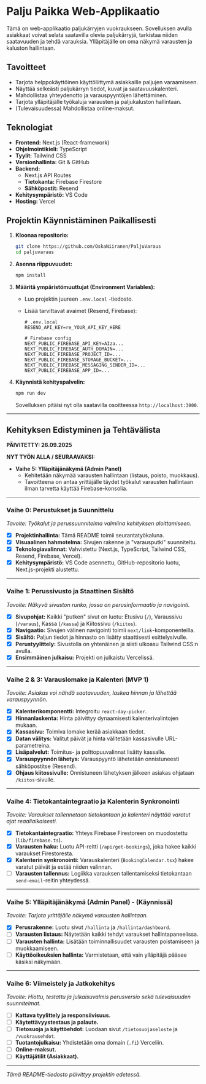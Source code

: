 # Palju Paikka Web-Applikaatio

Tämä on web-applikaatio paljukärryjen vuokraukseen. Sovelluksen avulla asiakkaat voivat selata saatavilla olevia paljukärryjä, tarkistaa niiden saatavuuden ja tehdä varauksia. Ylläpitäjälle on oma näkymä varausten ja kaluston hallintaan.

## Tavoitteet

- Tarjota helppokäyttöinen käyttöliittymä asiakkaille paljujen varaamiseen.
- Näyttää selkeästi paljukärryn tiedot, kuvat ja saatavuuskalenteri.
- Mahdollistaa yhteydenotto ja varauspyyntöjen lähettäminen.
- Tarjota ylläpitäjälle työkaluja varausten ja paljukaluston hallintaan.
- (Tulevaisuudessa) Mahdollistaa online-maksut.

## Teknologiat

- **Frontend:** Next.js (React-framework)
- **Ohjelmointikieli:** TypeScript
- **Tyylit:** Tailwind CSS
- **Versionhallinta:** Git & GitHub
- **Backend:**
  - Next.js API Routes
  - **Tietokanta:** Firebase Firestore
  - **Sähköpostit:** Resend
- **Kehitysympäristö:** VS Code
- **Hosting:** Vercel

## Projektin Käynnistäminen Paikallisesti

1.  **Kloonaa repositorio:**

    ```bash
    git clone https://github.com/OskaNiiranen/PaljuVaraus
    cd paljuvaraus
    ```

2.  **Asenna riippuvuudet:**

    ```bash
    npm install
    ```

3.  **Määritä ympäristömuuttujat (Environment Variables):**
    - Luo projektin juureen `.env.local` -tiedosto.
    - Lisää tarvittavat avaimet (Resend, Firebase):

      ```
      # .env.local
      RESEND_API_KEY=re_YOUR_API_KEY_HERE

      # Firebase config
      NEXT_PUBLIC_FIREBASE_API_KEY=AIza...
      NEXT_PUBLIC_FIREBASE_AUTH_DOMAIN=...
      NEXT_PUBLIC_FIREBASE_PROJECT_ID=...
      NEXT_PUBLIC_FIREBASE_STORAGE_BUCKET=...
      NEXT_PUBLIC_FIREBASE_MESSAGING_SENDER_ID=...
      NEXT_PUBLIC_FIREBASE_APP_ID=...
      ```

4.  **Käynnistä kehityspalvelin:**
    ```bash
    npm run dev
    ```
    Sovelluksen pitäisi nyt olla saatavilla osoitteessa `http://localhost:3000`.

---

## Kehityksen Edistyminen ja Tehtävälista

**PÄIVITETTY: 26.09.2025**

**NYT TYÖN ALLA / SEURAAVAKSI:**

- **Vaihe 5: Ylläpitäjänäkymä (Admin Panel)**
  - Kehitetään näkymää varausten hallintaan (listaus, poisto, muokkaus).
  - Tavoitteena on antaa yrittäjälle täydet työkalut varausten hallintaan ilman tarvetta käyttää Firebase-konsolia.

---

### Vaihe 0: Perustukset ja Suunnittelu

_Tavoite: Työkalut ja perussuunnitelma valmiina kehityksen aloittamiseen._

- [x] **Projektinhallinta:** Tämä README toimii seurantatyökaluna.
- [x] **Visuaalinen hahmotelma:** Sivujen rakenne ja "varausputki" suunniteltu.
- [x] **Teknologiavalinnat:** Vahvistettu (Next.js, TypeScript, Tailwind CSS, Resend, Firebase, Vercel).
- [x] **Kehitysympäristö:** VS Code asennettu, GitHub-repositorio luotu, Next.js-projekti alustettu.

---

### Vaihe 1: Perussivusto ja Staattinen Sisältö

_Tavoite: Näkyvä sivuston runko, jossa on perusinformaatio ja navigointi._

- [x] **Sivupohjat:** Kaikki "putken" sivut on luotu: Etusivu (`/`), Varaussivu (`/varaus`), Kassa (`/kassa`) ja Kiitossivu (`/kiitos`).
- [x] **Navigaatio:** Sivujen välinen navigointi toimii `next/link`-komponenteilla.
- [x] **Sisältö:** Paljun tiedot ja hinnasto on lisätty staattisesti esittelysivulle.
- [x] **Perustyylittely:** Sivustolla on yhtenäinen ja siisti ulkoasu Tailwind CSS:n avulla.
- [x] **Ensimmäinen julkaisu:** Projekti on julkaistu Vercelissä.

---

### Vaihe 2 & 3: Varauslomake ja Kalenteri (MVP 1)

_Tavoite: Asiakas voi nähdä saatavuuden, laskea hinnan ja lähettää varauspyynnön._

- [x] **Kalenterikomponentti:** Integroitu `react-day-picker`.
- [x] **Hinnanlaskenta:** Hinta päivittyy dynaamisesti kalenterivalintojen mukaan.
- [x] **Kassasivu:** Toimiva lomake kerää asiakkaan tiedot.
- [x] **Datan välitys:** Valitut päivät ja hinta välitetään kassasivulle URL-parametreina.
- [x] **Lisäpalvelut:** Toimitus- ja polttopuuvalinnat lisätty kassalle.
- [x] **Varauspyynnön lähetys:** Varauspyyntö lähetetään onnistuneesti sähköpostitse (Resend).
- [x] **Ohjaus kiitossivulle:** Onnistuneen lähetyksen jälkeen asiakas ohjataan `/kiitos`-sivulle.

---

### Vaihe 4: Tietokantaintegraatio ja Kalenterin Synkronointi

_Tavoite: Varaukset tallennetaan tietokantaan ja kalenteri näyttää varatut ajat reaaliaikaisesti._

- [x] **Tietokantaintegraatio:** Yhteys Firebase Firestoreen on muodostettu (`lib/firebase.ts`).
- [x] **Varausten haku:** Luotu API-reitti (`/api/get-bookings`), joka hakee kaikki varaukset Firestoresta.
- [x] **Kalenterin synkronointi:** Varauskalenteri (`BookingCalendar.tsx`) hakee varatut päivät ja estää niiden valinnan.
- [ ] **Varausten tallennus:** Logiikka varauksen tallentamiseksi tietokantaan `send-email`-reitin yhteydessä.

---

### Vaihe 5: Ylläpitäjänäkymä (Admin Panel) - (Käynnissä)

_Tavoite: Tarjota yrittäjälle näkymä varausten hallintaan._

- [x] **Perusrakenne:** Luotu sivut `/hallinta` ja `/hallinta/dashboard`.
- [ ] **Varausten listaus:** Näytetään kaikki tehdyt varaukset hallintapaneelissa.
- [ ] **Varausten hallinta:** Lisätään toiminnallisuudet varausten poistamiseen ja muokkaamiseen.
- [ ] **Käyttöoikeuksien hallinta:** Varmistetaan, että vain ylläpitäjä pääsee käsiksi näkymään.

---

### Vaihe 6: Viimeistely ja Jatkokehitys

_Tavoite: Hiottu, testattu ja julkaisuvalmis perusversio sekä tulevaisuuden suunnitelmat._

- [ ] **Kattava tyylittely ja responsiivisuus.**
- [ ] **Käytettävyystestaus ja palaute.**
- [ ] **Tietosuoja ja käyttöehdot:** Luodaan sivut `/tietosuojaseloste` ja `/vuokrausehdot`.
- [ ] **Tuotantojulkaisu:** Yhdistetään oma domain (`.fi`) Verceliin.
- [ ] **Online-maksut.**
- [ ] **Käyttäjätilit (Asiakkaat).**

---

_Tämä README-tiedosto päivittyy projektin edetessä._
